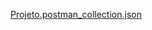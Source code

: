 [Projeto.postman_collection.json](https://github.com/user-attachments/files/21397805/Projeto.postman_collection.json)
